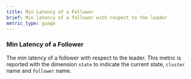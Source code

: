 ```yaml
---
title: Min Latency of a Follower
brief: Min latency of a follower with respect to the leader
metric_type: guage
---
```

### Min Latency of a Follower
The min latency of a follower with respect to the leader. This metric is reported with the dimension `state` to indicate the current state, `cluster` name and `follower` name.
